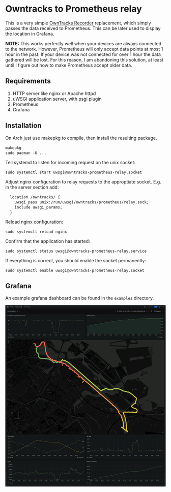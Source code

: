Owntracks to Prometheus relay
=============================

This is a very simple [OwnTracks Recorder](https://owntracks.org/) replacement,
which simply passes the data received to Prometheus. This can be later used to
display the location in Grafana.

**NOTE:** This works perfectly well when your devices are always connected to
the network. However, Prometheus will only accept data points at most 1 hour
in the past. If your device was not connected for over 1 hour the data gathered
will be lost. For this reason, I am abandoning this solution, at least until
I figure out how to make Prometheus accept older data.

Requirements
------------

1. HTTP server like nginx or Apache httpd
2. uWSGI application server, with psgi plugin
3. Prometheus
4. Grafana

Installation
------------

On Arch just use makepkg to compile, then install the resulting package.

```
makepkg
sudo pacman -U ...
```

Tell systemd to listen for incoming request on the unix socket:

```
sudo systemctl start uwsgi@owntracks-prometheus-relay.socket
```

Adjust nginx configuration to relay requests to the approptiate socket.
E.g. in the server section add:

```
  location /owntracks/ {
    uwsgi_pass unix:/run/uwsgi/owntracks/prometheus/relay.sock;
    include uwsgi_params;
  }
```

Reload nginx configuration:

```
sudo systemctl reload nginx
```

Confirm that the application has started:

```
sudo systemctl status uwsgi@owntracks-prometheus-relay.service
```

If everything is correct, you should enable the socket permanently:

```
sudo systemctl enable uwsgi@owntracks-prometheus-relay.socket
```

Grafana
-------

An example grafana dashboard can be found in the `examples` directory.

![Grafana Dashboard](examples/grafana-dashboard.png)
